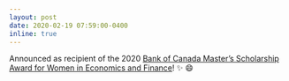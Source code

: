 ```yaml
---
layout: post
date: 2020-02-19 07:59:00-0400
inline: true
---
```


Announced as recipient of the 2020 [Bank of Canada Master’s Scholarship Award for Women in Economics and Finance](https://www.bankofcanada.ca/2020/02/bank-canada-announces-scholarship-recipients/)! :sparkles: :smile:
